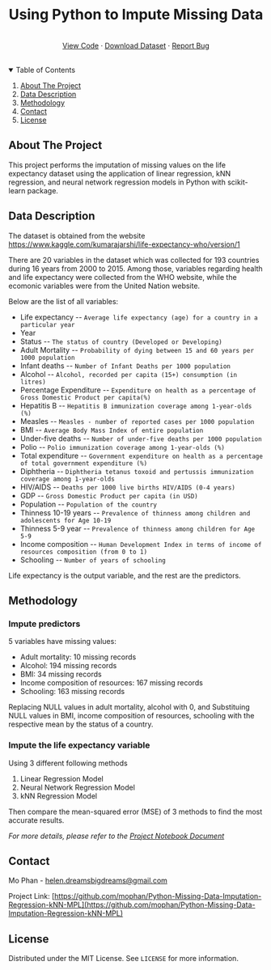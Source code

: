 
<!-- PROJECT LOGO -->
<br />

  <h1 align="center">Using Python to Impute Missing Data</h1>

<p align="center">
  <br /> 
    <a href="https://github.com/mophan/Python-Missing-Data-Imputation-Regression-kNN-MPL/blob/master/python-mising-data-imputation-regression-knn-mpl.ipynb">View Code</a>
    ·
    <a href="https://www.kaggle.com/kumarajarshi/life-expectancy-who/version/1">Download Dataset</a>
    ·
    <a href="https://github.com/mophan/Python-Missing-Data-Imputation-Regression-kNN-MPL/issues">Report Bug</a>
<br />
<br />  
  </p>
</p>



<!-- TABLE OF CONTENTS -->
<details open="open">
  <summary>Table of Contents</summary>
  <ol>
    <li>
      <a href="#about-the-project">About The Project</a>
    </li>
    <li>
      <a href="#data-description">Data Description</a>
    </li>
    <li><a href="#methodology">Methodology</a></li>
    <li><a href="#contact">Contact</a></li>
    <li><a href="#license">License</a></li>
  </ol>
</details>



<!-- ABOUT THE PROJECT -->
## About The Project

This project performs the imputation of missing values on the life expectancy dataset using the application of linear regression, kNN regression, and neural network regression models in Python with scikit-learn package.   


<!-- DATA DESCRIPTION -->
## Data Description

The dataset is obtained from the website https://www.kaggle.com/kumarajarshi/life-expectancy-who/version/1


There are 20 variables in the dataset which was collected for 193 countries during 16 years from 2000 to 2015. Among those, variables regarding health and life expectancy were collected from the WHO website, while the ecomonic variables were from the United Nation website.

Below are the list of all variables:

   - Life expectancy --           `Average life expectancy (age) for a country in a particular year`
   - Year
   - Status --                    `The status of country (Developed or Developing)` 
   - Adult Mortality --           `Probability of dying between 15 and 60 years per 1000 population`
   - Infant deaths --             `Number of Infant Deaths per 1000 population`
   - Alcohol --                   `Alcohol, recorded per capita (15+) consumption (in litres)`
   - Percentage Expenditure --    `Expenditure on health as a percentage of Gross Domestic Product per capita(%)`
   - Hepatitis B --               `Hepatitis B immunization coverage among 1-year-olds (%)`
   - Measles --                   `Measles - number of reported cases per 1000 population`
   - BMI --                       `Average Body Mass Index of entire population`
   - Under-five deaths --         `Number of under-five deaths per 1000 population`
   - Polio --                     `Polio immunization coverage among 1-year-olds (%)`
   - Total expenditure --         `Government expenditure on health as a percentage of total government expenditure (%)`
   - Diphtheria --                `Diphtheria tetanus toxoid and pertussis immunization coverage among 1-year-olds`
   - HIV/AIDS --                  `Deaths per 1000 live births HIV/AIDS (0-4 years)`
   - GDP --                       `Gross Domestic Product per capita (in USD)`
   - Population --                `Population of the country`
   - Thinness 10-19 years --      `Prevalence of thinness among children and adolescents for Age 10-19` 
   - Thinness 5-9 year --         `Prevalence of thinness among children for Age 5-9`
   - Income composition --        `Human Development Index in terms of income of resources composition (from 0 to 1)`
   - Schooling --                 `Number of years of schooling`

Life expectancy is the output variable, and the rest are the predictors.

<!-- METHODOLOGY -->
## Methodology

### Impute predictors
5 variables have missing values:
- Adult mortality: 10 missing records
- Alcohol: 194 missing records
- BMI: 34 missing records
- Income composition of resources: 167 missing records
- Schooling: 163 missing records

Replacing NULL values in adult mortality, alcohol with 0, and
Substituing NULL values in BMI, income composition of resources, schooling with the respective mean by the status of a country.

### Impute the life expectancy variable
Using 3 different following methods
1. Linear Regression Model
2. Neural Network Regression Model
3. kNN Regression Model

Then compare the mean-squared error (MSE) of 3 methods to find the most accurate results.

_For more details, please refer to the [Project Notebook Document](https://github.com/mophan/Python-Missing-Data-Imputation-Regression-kNN-MPL/blob/master/python-mising-data-imputation-regression-knn-mpl.ipynb)_



<!-- CONTACT -->
## Contact

Mo Phan - helen.dreamsbigdreams@gmail.com

Project Link: [https://github.com/mophan/Python-Missing-Data-Imputation-Regression-kNN-MPL](https://github.com/mophan/Python-Missing-Data-Imputation-Regression-kNN-MPL)


<!-- LICENSE -->
## License

Distributed under the MIT License. See `LICENSE` for more information.




<!-- MARKDOWN LINKS & IMAGES -->
<!-- https://www.markdownguide.org/basic-syntax/#reference-style-links -->
